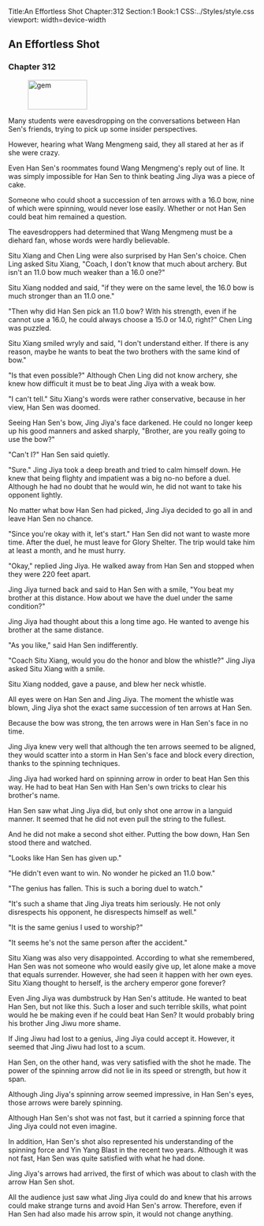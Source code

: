 Title:An Effortless Shot 
Chapter:312 
Section:1 
Book:1 
CSS:../Styles/style.css 
viewport: width=device-width
  
## An Effortless Shot
### Chapter 312
  
<figure>
	<img src="../Images/gem.gif" alt="gem" id="gem" width="120" height="60" />
</figure>
  

  
Many students were eavesdropping on the conversations between Han Sen's friends, trying to pick up some insider perspectives.

However, hearing what Wang Mengmeng said, they all stared at her as if she were crazy.

Even Han Sen's roommates found Wang Mengmeng's reply out of line. It was simply impossible for Han Sen to think beating Jing Jiya was a piece of cake.

Someone who could shoot a succession of ten arrows with a 16.0 bow, nine of which were spinning, would never lose easily. Whether or not Han Sen could beat him remained a question.

The eavesdroppers had determined that Wang Mengmeng must be a diehard fan, whose words were hardly believable.

Situ Xiang and Chen Ling were also surprised by Han Sen's choice. Chen Ling asked Situ Xiang, "Coach, I don't know that much about archery. But isn't an 11.0 bow much weaker than a 16.0 one?"

Situ Xiang nodded and said, "if they were on the same level, the 16.0 bow is much stronger than an 11.0 one."

"Then why did Han Sen pick an 11.0 bow? With his strength, even if he cannot use a 16.0, he could always choose a 15.0 or 14.0, right?" Chen Ling was puzzled.

Situ Xiang smiled wryly and said, "I don't understand either. If there is any reason, maybe he wants to beat the two brothers with the same kind of bow."

"Is that even possible?" Although Chen Ling did not know archery, she knew how difficult it must be to beat Jing Jiya with a weak bow.

"I can't tell." Situ Xiang's words were rather conservative, because in her view, Han Sen was doomed.

Seeing Han Sen's bow, Jing Jiya's face darkened. He could no longer keep up his good manners and asked sharply, "Brother, are you really going to use the bow?"

"Can't I?" Han Sen said quietly.

"Sure." Jing Jiya took a deep breath and tried to calm himself down. He knew that being flighty and impatient was a big no-no before a duel. Although he had no doubt that he would win, he did not want to take his opponent lightly.

No matter what bow Han Sen had picked, Jing Jiya decided to go all in and leave Han Sen no chance.

"Since you're okay with it, let's start." Han Sen did not want to waste more time. After the duel, he must leave for Glory Shelter. The trip would take him at least a month, and he must hurry.

"Okay," replied Jing Jiya. He walked away from Han Sen and stopped when they were 220 feet apart.

Jing Jiya turned back and said to Han Sen with a smile, "You beat my brother at this distance. How about we have the duel under the same condition?"

Jing Jiya had thought about this a long time ago. He wanted to avenge his brother at the same distance.

"As you like," said Han Sen indifferently.

"Coach Situ Xiang, would you do the honor and blow the whistle?" Jing Jiya asked Situ Xiang with a smile.

Situ Xiang nodded, gave a pause, and blew her neck whistle.

All eyes were on Han Sen and Jing Jiya. The moment the whistle was blown, Jing Jiya shot the exact same succession of ten arrows at Han Sen.

Because the bow was strong, the ten arrows were in Han Sen's face in no time.

Jing Jiya knew very well that although the ten arrows seemed to be aligned, they would scatter into a storm in Han Sen's face and block every direction, thanks to the spinning techniques.

Jing Jiya had worked hard on spinning arrow in order to beat Han Sen this way. He had to beat Han Sen with Han Sen's own tricks to clear his brother's name.

Han Sen saw what Jing Jiya did, but only shot one arrow in a languid manner. It seemed that he did not even pull the string to the fullest.

And he did not make a second shot either. Putting the bow down, Han Sen stood there and watched.

"Looks like Han Sen has given up."

"He didn't even want to win. No wonder he picked an 11.0 bow."

"The genius has fallen. This is such a boring duel to watch."

"It's such a shame that Jing Jiya treats him seriously. He not only disrespects his opponent, he disrespects himself as well."

"It is the same genius I used to worship?"

"It seems he's not the same person after the accident."

Situ Xiang was also very disappointed. According to what she remembered, Han Sen was not someone who would easily give up, let alone make a move that equals surrender. However, she had seen it happen with her own eyes. Situ Xiang thought to herself, is the archery emperor gone forever?

Even Jing Jiya was dumbstruck by Han Sen's attitude. He wanted to beat Han Sen, but not like this. Such a loser and such terrible skills, what point would he be making even if he could beat Han Sen? It would probably bring his brother Jing Jiwu more shame.

If Jing Jiwu had lost to a genius, Jing Jiya could accept it. However, it seemed that Jing Jiwu had lost to a scum.

Han Sen, on the other hand, was very satisfied with the shot he made. The power of the spinning arrow did not lie in its speed or strength, but how it span.

Although Jing Jiya's spinning arrow seemed impressive, in Han Sen's eyes, those arrows were barely spinning.

Although Han Sen's shot was not fast, but it carried a spinning force that Jing Jiya could not even imagine.

In addition, Han Sen's shot also represented his understanding of the spinning force and Yin Yang Blast in the recent two years. Although it was not fast, Han Sen was quite satisfied with what he had done.

Jing Jiya's arrows had arrived, the first of which was about to clash with the arrow Han Sen shot.

All the audience just saw what Jing Jiya could do and knew that his arrows could make strange turns and avoid Han Sen's arrow. Therefore, even if Han Sen had also made his arrow spin, it would not change anything.